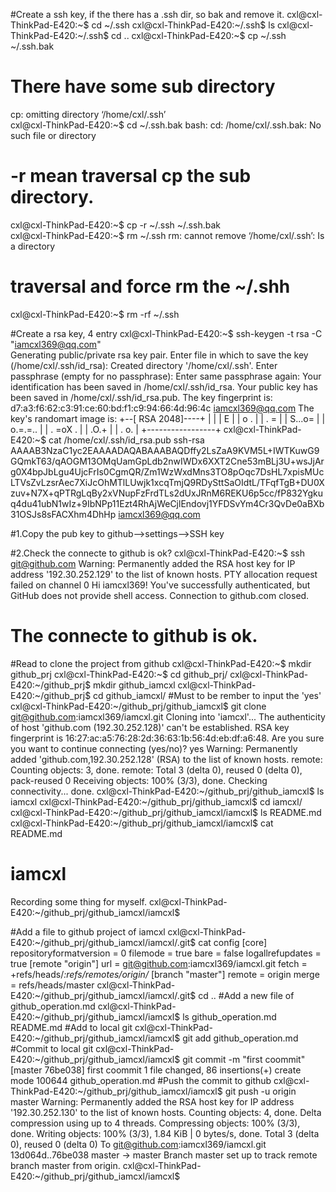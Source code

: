 
#Create a ssh key, if the there has a .ssh dir, so bak and remove it.
cxl@cxl-ThinkPad-E420:~$ cd ~/.ssh
cxl@cxl-ThinkPad-E420:~/.ssh$ ls
cxl@cxl-ThinkPad-E420:~/.ssh$ cd ..
cxl@cxl-ThinkPad-E420:~$ cp ~/.ssh ~/.ssh.bak

# There have some sub directory
cp: omitting directory ‘/home/cxl/.ssh’  
cxl@cxl-ThinkPad-E420:~$ cd ~/.ssh.bak
bash: cd: /home/cxl/.ssh.bak: No such file or directory

# -r mean traversal cp the sub directory.
cxl@cxl-ThinkPad-E420:~$ cp -r  ~/.ssh ~/.ssh.bak  
cxl@cxl-ThinkPad-E420:~$ rm ~/.ssh
rm: cannot remove ‘/home/cxl/.ssh’: Is a directory
# traversal and force rm the ~/.shh
cxl@cxl-ThinkPad-E420:~$ rm -rf ~/.ssh   

#Create a rsa key, 4 entry<not set the password>
cxl@cxl-ThinkPad-E420:~$ ssh-keygen -t rsa -C "iamcxl369@qq.com"  
Generating public/private rsa key pair.
Enter file in which to save the key (/home/cxl/.ssh/id_rsa): 
Created directory '/home/cxl/.ssh'.
Enter passphrase (empty for no passphrase): 
Enter same passphrase again: 
Your identification has been saved in /home/cxl/.ssh/id_rsa.
Your public key has been saved in /home/cxl/.ssh/id_rsa.pub.
The key fingerprint is:
d7:a3:f6:62:c3:91:ce:60:bd:f1:c9:94:66:4d:96:4c iamcxl369@qq.com
The key's randomart image is:
+--[ RSA 2048]----+
|                 |
|              E  |
|             o . |
|           .  =  |
|        S...o=   |
|        o.=.=..  |
|       . =oX .   |
|         .O.+    |
|         . o.    |
+-----------------+
cxl@cxl-ThinkPad-E420:~$ cat /home/cxl/.ssh/id_rsa.pub
ssh-rsa AAAAB3NzaC1yc2EAAAADAQABAAABAQDffy2LsZaA9KVM5L+IWTKuwG9GQmkT63/qAOGM13OMqUamGpLdb2nwIWDx6XXT2Cne53mBLj3U+wsJjArg0X4bpJbLgu4UjcFrIs0CgmQR/Zm1WzWxdMns3TO8pOqc7DsHL7xpisMUcLTVsZvLzsrAec7XiJcOhMTlLUwjk1xcqTmjQ9RDySttSaOIdtL/TFqfTgB+DU0Xzuv+N7X+qPTRgLqBy2xVNupFzFrdTLs2dUxJRnM6REKU6p5cc/fP832Ygkuq4du41ubN1wIz+9IbNPp11Ezt4RhAjWeCjlEndovj1YFDSvYm4Cr3QvDe0aBXb31OSJs8sFACXhm4DhHp iamcxl369@qq.com

#1.Copy the pub key to github-->settings-->SSH key

#2.Check the connecte to github is ok?
cxl@cxl-ThinkPad-E420:~$ ssh git@github.com
Warning: Permanently added the RSA host key for IP address '192.30.252.129' to the list of known hosts.
PTY allocation request failed on channel 0
Hi iamcxl369! You've successfully authenticated, but GitHub does not provide shell access.
Connection to github.com closed.
# The connecte to github is ok.



#Read to clone the project from github
cxl@cxl-ThinkPad-E420:~$ mkdir github_prj
cxl@cxl-ThinkPad-E420:~$ cd github_prj/
cxl@cxl-ThinkPad-E420:~/github_prj$ mkdir github_iamcxl
cxl@cxl-ThinkPad-E420:~/github_prj$ cd github_iamcxl/
#Must to be rember to input the 'yes'
cxl@cxl-ThinkPad-E420:~/github_prj/github_iamcxl$ git clone git@github.com:iamcxl369/iamcxl.git
Cloning into 'iamcxl'...
The authenticity of host 'github.com (192.30.252.128)' can't be established.
RSA key fingerprint is 16:27:ac:a5:76:28:2d:36:63:1b:56:4d:eb:df:a6:48.
Are you sure you want to continue connecting (yes/no)? yes
Warning: Permanently added 'github.com,192.30.252.128' (RSA) to the list of known hosts.
remote: Counting objects: 3, done.
remote: Total 3 (delta 0), reused 0 (delta 0), pack-reused 0
Receiving objects: 100% (3/3), done.
Checking connectivity... done.
cxl@cxl-ThinkPad-E420:~/github_prj/github_iamcxl$ ls
iamcxl
cxl@cxl-ThinkPad-E420:~/github_prj/github_iamcxl$ cd iamcxl/
cxl@cxl-ThinkPad-E420:~/github_prj/github_iamcxl/iamcxl$ ls
README.md
cxl@cxl-ThinkPad-E420:~/github_prj/github_iamcxl/iamcxl$ cat README.md 
# iamcxl
Recording some thing for myself.
cxl@cxl-ThinkPad-E420:~/github_prj/github_iamcxl/iamcxl$ 


#Add a file to github project of iamcxl
cxl@cxl-ThinkPad-E420:~/github_prj/github_iamcxl/iamcxl/.git$ cat config 
[core]
	repositoryformatversion = 0
	filemode = true
	bare = false
	logallrefupdates = true
[remote "origin"]
	url = git@github.com:iamcxl369/iamcxl.git
	fetch = +refs/heads/*:refs/remotes/origin/*
[branch "master"]
	remote = origin
	merge = refs/heads/master
cxl@cxl-ThinkPad-E420:~/github_prj/github_iamcxl/iamcxl/.git$ cd ..
#Add a new file of github_operation.md
cxl@cxl-ThinkPad-E420:~/github_prj/github_iamcxl/iamcxl$ ls
github_operation.md  README.md
#Add to local git
cxl@cxl-ThinkPad-E420:~/github_prj/github_iamcxl/iamcxl$ git add github_operation.md 
#Commit to local git
cxl@cxl-ThinkPad-E420:~/github_prj/github_iamcxl/iamcxl$ git commit -m "first coommit"
[master 76be038] first coommit
 1 file changed, 86 insertions(+)
 create mode 100644 github_operation.md
#Push the commit to github
cxl@cxl-ThinkPad-E420:~/github_prj/github_iamcxl/iamcxl$ git push -u origin master
Warning: Permanently added the RSA host key for IP address '192.30.252.130' to the list of known hosts.
Counting objects: 4, done.
Delta compression using up to 4 threads.
Compressing objects: 100% (3/3), done.
Writing objects: 100% (3/3), 1.84 KiB | 0 bytes/s, done.
Total 3 (delta 0), reused 0 (delta 0)
To git@github.com:iamcxl369/iamcxl.git
   13d064d..76be038  master -> master
Branch master set up to track remote branch master from origin.
cxl@cxl-ThinkPad-E420:~/github_prj/github_iamcxl/iamcxl$ 

